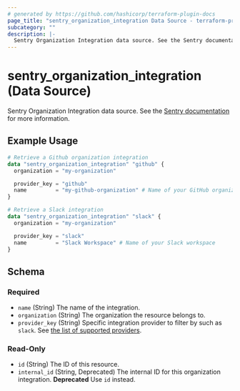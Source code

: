 ```yaml
---
# generated by https://github.com/hashicorp/terraform-plugin-docs
page_title: "sentry_organization_integration Data Source - terraform-provider-sentry"
subcategory: ""
description: |-
  Sentry Organization Integration data source. See the Sentry documentation https://docs.sentry.io/api/integrations/list-an-organizations-available-integrations/ for more information.
---
```


# sentry_organization_integration (Data Source)

Sentry Organization Integration data source. See the [Sentry documentation](https://docs.sentry.io/api/integrations/list-an-organizations-available-integrations/) for more information.

## Example Usage

```terraform
# Retrieve a Github organization integration
data "sentry_organization_integration" "github" {
  organization = "my-organization"

  provider_key = "github"
  name         = "my-github-organization" # Name of your GitHub organization (i.e. http://github.com/[name])
}

# Retrieve a Slack integration
data "sentry_organization_integration" "slack" {
  organization = "my-organization"

  provider_key = "slack"
  name         = "Slack Workspace" # Name of your Slack workspace
}
```

<!-- schema generated by tfplugindocs -->
## Schema

### Required

- `name` (String) The name of the integration.
- `organization` (String) The organization the resource belongs to.
- `provider_key` (String) Specific integration provider to filter by such as `slack`. See [the list of supported providers](https://docs.sentry.io/product/integrations/).

### Read-Only

- `id` (String) The ID of this resource.
- `internal_id` (String, Deprecated) The internal ID for this organization integration. **Deprecated** Use `id` instead.
